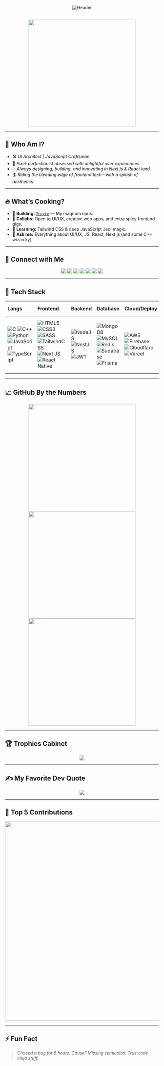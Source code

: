 <div align="center">
  
![Header](https://readme-typing-svg.herokuapp.com/?font=Fredoka+One&size=32&duration=4000&color=E85D75&center=true&vCenter=true&width=900&height=70&lines=Hey+there,+I'm+Tushar+Kanti+Dey!;UI+Architect+%7C+Code+Ninja+%7C+Visual+Sorcerer;Turning+ideas+into+pixel+perfect+artistry+with+Next.js+%26+JavaScript+✨)

<br/>

<img src="https://media.giphy.com/media/13HgwGsXF0aiGY/giphy.gif" width="350"/>

</div>

---

## 🚀 Who Am I?

- 🛠️ *UI Architect | JavaScript Craftsman*
- 🎨 *Pixel-perfectionist obsessed with delightful user experiences.*
- 💡 *Always designing, building, and innovating in Next.js & React land.*
- 🏄 *Riding the bleeding edge of frontend tech—with a splash of aesthetics.*

---

## 🔥 What’s Cooking?

- 🌟 **Building:** [`Zenyte`](https://github.com/Tusharxhub/Zenyte) — My magnum opus.
- 🤝 **Collabs:** Open to UI/UX, creative web apps, and extra spicy frontend gigs.
- 🧙 **Learning:** Tailwind CSS & deep JavaScript Jedi magic.
- 🫡 **Ask me:** Everything about UI/UX, JS, React, Next.js (and some C++ wizardry).

---

## 📲 Connect with Me

<p align="center">
  <a href="https://behance.net/tusharkantidey"><img src="https://img.shields.io/badge/Behance-1769ff?logo=behance&logoColor=white" /></a>
  <a href="https://instagram.com/tushardevx01"><img src="https://img.shields.io/badge/Instagram-E4405F?logo=instagram&logoColor=white" /></a>
  <a href="https://linkedin.com/in/tushar-kanti-dey-86185b28b"><img src="https://img.shields.io/badge/LinkedIn-0077B5?logo=linkedin&logoColor=white" /></a>
  <a href="https://medium.com/@t.k.d.dey2033929837"><img src="https://img.shields.io/badge/Medium-12100E?logo=medium&logoColor=white" /></a>
  <a href="mailto:t.k.d.dey2033929837@gmail.com"><img src="https://img.shields.io/badge/Gmail-D14836?logo=gmail&logoColor=white" /></a>
  <a href="https://x.com/dey2033929837"><img src="https://img.shields.io/badge/X-000000?logo=x&logoColor=white" /></a>
  <a href="https://pinterest.com/tkddey2033929837"><img src="https://img.shields.io/badge/Pinterest-E60023?logo=pinterest&logoColor=white" /></a>
</p>

---

## 🦾 Tech Stack

| Langs         | Frontend        | Backend          | Database           | Cloud/Deploy       | DevOps/Tools          | UI/UX & Design    |
|:--------------|:---------------|:-----------------|:-------------------|:-------------------|:----------------------|:------------------|
| ![C](https://img.shields.io/badge/c-%2300599C.svg?style=flat&logo=c&logoColor=white) ![C++](https://img.shields.io/badge/c++-%2300599C.svg?style=flat&logo=c%2B%2B&logoColor=white) ![Python](https://img.shields.io/badge/python-3670A0?style=flat&logo=python&logoColor=ffdd54) ![JavaScript](https://img.shields.io/badge/javascript-%23323330.svg?style=flat&logo=javascript&logoColor=%23F7DF1E) ![TypeScript](https://img.shields.io/badge/typescript-%23007ACC.svg?style=flat&logo=typescript&logoColor=white) | ![HTML5](https://img.shields.io/badge/html5-%23E34F26.svg?style=flat&logo=html5&logoColor=white) ![CSS3](https://img.shields.io/badge/css3-%231572B6.svg?style=flat&logo=css3&logoColor=white) ![SASS](https://img.shields.io/badge/SASS-hotpink.svg?style=flat&logo=SASS&logoColor=white) ![TailwindCSS](https://img.shields.io/badge/tailwindcss-%2338B2AC.svg?style=flat&logo=tailwind-css&logoColor=white) ![Next JS](https://img.shields.io/badge/Next-black?style=flat&logo=next.js&logoColor=white) ![React Native](https://img.shields.io/badge/react_native-%2320232a.svg?style=flat&logo=react&logoColor=%2361DAFB) | ![NodeJS](https://img.shields.io/badge/node.js-6DA55F?style=flat&logo=node.js&logoColor=white) ![NestJS](https://img.shields.io/badge/nestjs-%23E0234E.svg?style=flat&logo=nestjs&logoColor=white) ![JWT](https://img.shields.io/badge/JWT-black?style=flat&logo=JSON%20web%20tokens) | ![MongoDB](https://img.shields.io/badge/MongoDB-%234ea94b.svg?style=flat&logo=mongodb&logoColor=white) ![MySQL](https://img.shields.io/badge/mysql-4479A1.svg?style=flat&logo=mysql&logoColor=white) ![Redis](https://img.shields.io/badge/redis-%23DD0031.svg?style=flat&logo=redis&logoColor=white) ![Supabase](https://img.shields.io/badge/Supabase-3ECF8E?style=flat&logo=supabase&logoColor=white) ![Prisma](https://img.shields.io/badge/Prisma-3982CE?style=flat&logo=Prisma&logoColor=white) | ![AWS](https://img.shields.io/badge/AWS-%23FF9900.svg?style=flat&logo=amazon-aws&logoColor=white) ![Firebase](https://img.shields.io/badge/firebase-%23039BE5.svg?style=flat&logo=firebase) ![Cloudflare](https://img.shields.io/badge/Cloudflare-F38020?style=flat&logo=Cloudflare&logoColor=white) ![Vercel](https://img.shields.io/badge/vercel-%23000000.svg?style=flat&logo=vercel&logoColor=white) | ![Git](https://img.shields.io/badge/git-%23F05033.svg?style=flat&logo=git&logoColor=white) ![Postman](https://img.shields.io/badge/Postman-FF6C37?style=flat&logo=postman&logoColor=white) ![ESLint](https://img.shields.io/badge/ESLint-4B3263?style=flat&logo=eslint&logoColor=white) | ![Figma](https://img.shields.io/badge/figma-%23F24E1E.svg?style=flat&logo=figma&logoColor=white) ![Adobe XD](https://img.shields.io/badge/Adobe%20XD-470137?style=flat&logo=Adobe%20XD&logoColor=#FF61F6) ![Photoshop](https://img.shields.io/badge/adobe%20photoshop-%2331A8FF.svg?style=flat&logo=adobe%20photoshop&logoColor=white) ![Illustrator](https://img.shields.io/badge/adobe%20illustrator-%23FF9A00.svg?style=flat&logo=adobe%20illustrator&logoColor=white) ![Gimp](https://img.shields.io/badge/Gimp-657D8B?style=flat&logo=gimp&logoColor=FFFFFF) ![Blender](https://img.shields.io/badge/blender-%23F5792A.svg?style=flat&logo=blender&logoColor=white) |

---

## 📈 GitHub By the Numbers

<p align="center">
  <img src="https://github-readme-stats.vercel.app/api?username=Tusharxhub&theme=radical&hide_border=true&include_all_commits=true&count_private=true" width="350"/>
  <img src="https://github-readme-streak-stats.herokuapp.com/?user=Tusharxhub&theme=radical&hide_border=true" width="350"/>
  <img src="https://github-readme-stats.vercel.app/api/top-langs/?username=Tusharxhub&theme=radical&hide_border=true&layout=compact" width="350"/>
</p>

---

## 🏆 Trophies Cabinet

<p align="center">
  <img src="https://github-profile-trophy.vercel.app/?username=Tusharxhub&theme=algolia&column=7&no-frame=true&margin-w=8"/>
</p>

---

## ✍️ My Favorite Dev Quote

<p align="center">
  <img src="https://quotes-github-readme.vercel.app/api?type=vertical&theme=radical"/>
</p>

---

## 🚩 Top 5 Contributions

<p align="center">
  <img src="https://github-contributor-stats.vercel.app/api?username=Tusharxhub&limit=5&theme=radical&combine_all_yearly_contributions=true" width="650"/>
</p>

---

## ⚡ Fun Fact

> *Chased a bug for 6 hours. Cause? Missing semicolon. True code ninja stuff.*
